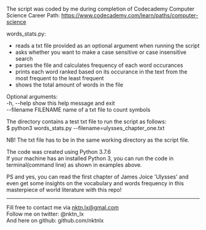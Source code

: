 The script was coded by me during completion of Codecademy Computer Science Career Path: https://www.codecademy.com/learn/paths/computer-science  


words_stats.py:  
- reads a txt file provided as an optional argument when running the script  
- asks whether you want to make a case sensitive or case insensitive search  
- parses the file and calculates frequency of each word occurances  
- prints each word ranked based on its occurance in the text from the most frequent to the least frequent  
- shows the total amount of words in the file   


Optional arguments:  
  -h, --help           show this help message and exit  
  --filename FILENAME  name of a txt file to count symbols  


The directory contains a test txt file to run the script as follows:  
$ python3 words_stats.py --filename=ulysses_chapter_one.txt  

NB! The txt file has to be in the same working directory as the script file.  


The code was created using Python 3.7.6  
If your machine has an installed Python 3, you can run the code in terminal(command line) as shown in examples above.    

PS and yes, you can read the first chapter of James Joice 'Ulysses' and even get some insights on the vocabulary and words frequency in this masterpiece of world literature with this repo!    

--------------------------------------------
Fill free to contact me via nktn.lx@gmal.com  
Follow me on twitter: @nktn_lx  
And here on github: github.com/nktnlx  
